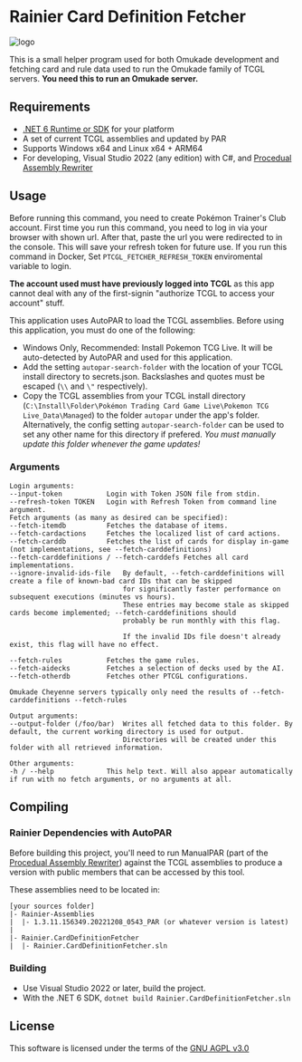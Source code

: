 ﻿# Rainier Card Definition Fetcher
![logo](logo.png)

This is a small helper program used for both Omukade development and fetching card and rule data used to run the Omukade family of TCGL servers.
**You need this to run an Omukade server.**

## Requirements
* [.NET 6 Runtime or SDK](https://dotnet.microsoft.com/en-us/download/dotnet/6.0) for your platform
* A set of current TCGL assemblies and updated by PAR
* Supports Windows x64 and Linux x64 + ARM64
* For developing, Visual Studio 2022 (any edition) with C#, and [Procedual Assembly Rewriter](https://github.com/Hastwell/Omukade.ProcedualAssemblyRewriter)

## Usage

Before running this command, you need to create Pokémon Trainer's Club account. First time you run this command, you need to log in via your browser with shown url.
After that, paste the url you were redirected to in the console. This will save your refresh token for future use. If you run this command in Docker, Set `PTCGL_FETCHER_REFRESH_TOKEN` enviromental variable to login.


**The account used must have previously logged into TCGL** as this app cannot deal with any of the first-signin "authorize TCGL to access your account" stuff.

This application uses AutoPAR to load the TCGL assemblies. Before using this application, you must do one of the following:
* Windows Only, Recommended: Install Pokemon TCG Live. It will be auto-detected by AutoPAR and used for this application.
* Add the setting `autopar-search-folder` with the location of your TCGL install directory to secrets.json. Backslashes and quotes must be escaped (`\\` and `\"` respectively).
* Copy the TCGL assemblies from your TCGL install directory (`C:\Install\Folder\Pokémon Trading Card Game Live\Pokemon TCG Live_Data\Managed`) to the folder `autopar` under the app's folder.
  Alternatively, the config setting `autopar-search-folder` can be used to set any other name for this directory if prefered. *You must manually update this folder whenever the game updates!*

### Arguments
```
Login arguments:
--input-token           Login with Token JSON file from stdin.
--refresh-token TOKEN   Login with Refresh Token from command line argument. 
Fetch arguments (as many as desired can be specified):
--fetch-itemdb          Fetches the database of items.
--fetch-cardactions     Fetches the localized list of card actions.
--fetch-carddb          Fetches the list of cards for display in-game (not implementations, see --fetch-carddefinitions)
--fetch-carddefinitions / --fetch-carddefs Fetches all card implementations.
--ignore-invalid-ids-file   By default, --fetch-carddefinitions will create a file of known-bad card IDs that can be skipped
                            for significantly faster performance on subsequent executions (minutes vs hours).
                            These entries may become stale as skipped cards become implemented; --fetch-carddefinitions should
                            probably be run monthly with this flag.

                            If the invalid IDs file doesn't already exist, this flag will have no effect.

--fetch-rules           Fetches the game rules.
--fetch-aidecks         Fetches a selection of decks used by the AI.
--fetch-otherdb         Fetches other PTCGL configurations.

Omukade Cheyenne servers typically only need the results of --fetch-carddefinitions --fetch-rules

Output arguments:
--output-folder (/foo/bar)  Writes all fetched data to this folder. By default, the current working directory is used for output.
                            Directories will be created under this folder with all retrieved information.

Other arguments:
-h / --help             This help text. Will also appear automatically if run with no fetch arguments, or no arguments at all.
```

## Compiling

### Rainier Dependencies with AutoPAR
Before building this project, you'll need to run ManualPAR (part of the [Procedual Assembly Rewriter](https://github.com/Hastwell/Omukade.ProcedualAssemblyRewriter)) against the TCGL assemblies to produce a version
with public members that can be accessed by this tool.

These assemblies need to be located in:
```
[your sources folder]
|- Rainier-Assemblies
|  |- 1.3.11.156349.20221208_0543_PAR (or whatever version is latest)
|
|- Rainier.CardDefinitionFetcher
|  |- Rainier.CardDefinitionFetcher.sln
```

### Building
* Use Visual Studio 2022 or later, build the project.
* With the .NET 6 SDK, `dotnet build Rainier.CardDefinitionFetcher.sln`

## License
This software is licensed under the terms of the [GNU AGPL v3.0](https://www.gnu.org/licenses/agpl-3.0.en.html)